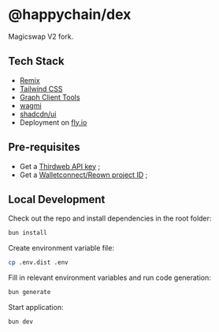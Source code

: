 # @happychain/dex

Magicswap V2 fork.

## Tech Stack

- [Remix](https://remix.run)
- [Tailwind CSS](https://tailwindcss.com)
- [Graph Client Tools](https://github.com/graphprotocol/graph-client)
- [wagmi](https://wagmi.sh)
- [shadcdn/ui](https://ui.shadcn.com/docs)
- Deployment on [fly.io](https://fly.io)

## Pre-requisites

- Get a [Thirdweb API key](https://thirdweb.com/dashboard) ;
- Get a [Walletconnect/Reown project ID](https://cloud.reown.com/app) ;

## Local Development

Check out the repo and install dependencies in the root folder:

```sh
bun install
```

Create environment variable file:

```sh
cp .env.dist .env
```

Fill in relevant environment variables and run code generation:

```sh
bun generate
```

Start application:

```sh
bun dev
```
